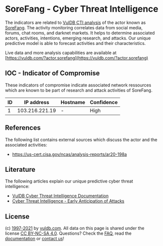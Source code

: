 # SoreFang - Cyber Threat Intelligence

The indicators are related to [VulDB CTI analysis](https://vuldb.com/?doc.cti) of the actor known as [SoreFang](https://vuldb.com/?actor.sorefang). The activity monitoring correlates data from social media, forums, chat rooms, and darknet markets. It helps to determine associated actors, activities, intentions, emerging research, and attacks. Our unique predictive model is able to forecast activities and their characteristics.

Live data and more analysis capabilities are available at [https://vuldb.com/?actor.sorefang](https://vuldb.com/?actor.sorefang)

## IOC - Indicator of Compromise

These indicators of compromise indicate associated network ressources which are known to be part of research and attack activities of SoreFang.

ID | IP address | Hostname | Confidence
-- | ---------- | -------- | ----------
1 | 103.216.221.19 | - | High

## References

The following list contains external sources which discuss the actor and the associated activities:

* https://us-cert.cisa.gov/ncas/analysis-reports/ar20-198a

## Literature

The following articles explain our unique predictive cyber threat intelligence:

* [VulDB Cyber Threat Intelligence Documentation](https://vuldb.com/?doc.cti)
* [Cyber Threat Intelligence - Early Anticipation of Attacks](https://www.scip.ch/en/?labs.20201022)

## License

(c) [1997-2021](https://vuldb.com/?doc.changelog) by [vuldb.com](https://vuldb.com/?doc.about). All data on this page is shared under the license [CC BY-NC-SA 4.0](https://creativecommons.org/licenses/by-nc-sa/4.0/). Questions? Check the [FAQ](https://vuldb.com/?doc.faq), read the [documentation](https://vuldb.com/?doc) or [contact us](https://vuldb.com/?contact)!
